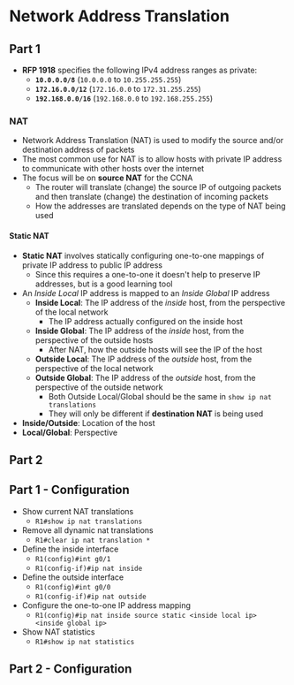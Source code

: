 # Network Address Translation

## Part 1

- **RFP 1918** specifies the following IPv4 address ranges as private:
  - **`10.0.0.0/8`** (`10.0.0.0` to `10.255.255.255`)
  - **`172.16.0.0/12`** (`172.16.0.0` to `172.31.255.255`)
  - **`192.168.0.0/16`** (`192.168.0.0` to `192.168.255.255`)

### NAT

- Network Address Translation (NAT) is used to modify the source and/or destination address of packets
- The most common use for NAT is to allow hosts with private IP address to communicate with other hosts over the internet
- The focus will be on **source NAT** for the CCNA
  - The router will translate (change) the source IP of outgoing packets and then translate (change) the destination of incoming packets
  - How the addresses are translated depends on the type of NAT being used

#### Static NAT

- **Static NAT** involves statically configuring one-to-one mappings of private IP address to public IP address
  - Since this requires a one-to-one it doesn't help to preserve IP addresses, but is a good learning tool
- An *Inside Local* IP address is mapped to an *Inside Global* IP address
  - **Inside Local**: The IP address of the *inside* host, from the perspective of the local network
    - The IP address actually configured on the inside host
  - **Inside Global**: The IP address of the *inside* host, from the perspective of the outside hosts
    - After NAT, how the outside hosts will see the IP of the host
  - **Outside Local**: The IP address of the *outside* host, from the perspective of the local network
  - **Outside Global**: The IP address of the *outside* host, from the perspective of the outside network
    - Both Outside Local/Global should be the same in `show ip nat translations`
    - They will only be different if **destination NAT** is being used
- **Inside/Outside**: Location of the host
- **Local/Global**: Perspective

## Part 2

## Part 1 - Configuration

- Show current NAT translations
  - `R1#show ip nat translations`
- Remove all dynamic nat translations
  - `R1#clear ip nat translation *`
- Define the inside interface
  - `R1(config)#int g0/1`
  - `R1(config-if)#ip nat inside`
- Define the outside interface
  - `R1(config)#int g0/0`
  - `R1(config-if)#ip nat outside`
- Configure the one-to-one IP address mapping
  - `R1(config)#ip nat inside source static <inside local ip> <inside global ip>`
- Show NAT statistics
  - `R1#show ip nat statistics`

## Part 2 - Configuration
